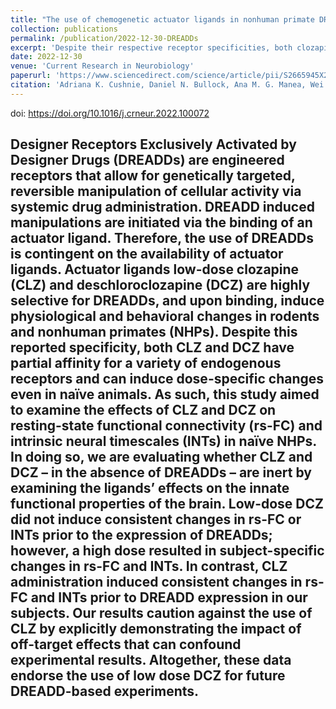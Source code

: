 ```yaml
---
title: "The use of chemogenetic actuator ligands in nonhuman primate DREADDs-fMRI"
collection: publications
permalink: /publication/2022-12-30-DREADDs
excerpt: 'Despite their respective receptor specificities, both clozapine (CLZ) and deschloroclozapine (DCZ) have partial affinity for a variety of endogenous receptors and can induce dose-specific changes even in naïve animals. This complicates their use as actuator ligands for Designer Receptors Exclusively Activated by Designer Drugs (DREADDs).  In this study we aimed to examine the effects of these compounts on resting-state functional connectivity (rs-FC) and intrinsic neural timescales (INTs) in drug-naïve, non-human primates. <br/><br/><img src="/images/cushnie2022_WordCloud.svg">'
date: 2022-12-30
venue: 'Current Research in Neurobiology'
paperurl: 'https://www.sciencedirect.com/science/article/pii/S2665945X22000456'
citation: 'Adriana K. Cushnie, Daniel N. Bullock, Ana M. G. Manea, Wei Tang, Jan Zimmermann, Sarah R.Heilbronner, The use of chemogenetic actuator ligands in nonhuman primate DREADDs-fMRI, <i>Current Research in Neurobiology</i>, in press, https://doi.org/10.1016/j.crneur.2022.100072'
---
```

doi: https://doi.org/10.1016/j.crneur.2022.100072

Designer Receptors Exclusively Activated by Designer Drugs (DREADDs) are engineered receptors that allow for genetically targeted, reversible manipulation of cellular activity via systemic drug administration. DREADD induced manipulations are initiated via the binding of an actuator ligand. Therefore, the use of DREADDs is contingent on the availability of actuator ligands. Actuator ligands low-dose clozapine (CLZ) and deschloroclozapine (DCZ) are highly selective for DREADDs, and upon binding, induce physiological and behavioral changes in rodents and nonhuman primates (NHPs). Despite this reported specificity, both CLZ and DCZ have partial affinity for a variety of endogenous receptors and can induce dose-specific changes even in naïve animals. As such, this study aimed to examine the effects of CLZ and DCZ on resting-state functional connectivity (rs-FC) and intrinsic neural timescales (INTs) in naïve NHPs. In doing so, we are evaluating whether CLZ and DCZ – in the absence of DREADDs – are inert by examining the ligands’ effects on the innate functional properties of the brain. Low-dose DCZ did not induce consistent changes in rs-FC or INTs prior to the expression of DREADDs; however, a high dose resulted in subject-specific changes in rs-FC and INTs. In contrast, CLZ administration induced consistent changes in rs-FC and INTs prior to DREADD expression in our subjects. Our results caution against the use of CLZ by explicitly demonstrating the impact of off-target effects that can confound experimental results. Altogether, these data endorse the use of low dose DCZ for future DREADD-based experiments.
---

